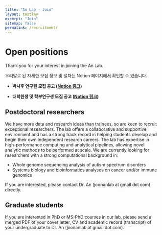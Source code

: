 ```yaml
---
title: "An Lab - Join"
layout: textlay
excerpt: "Join"
sitemap: false
permalink: /recruitment/
---
```


# Open positions

Thank you for your interest in joining the An Lab. 

우리말로 된 자세한 모집 정보 및 절차는 Notion 페이지에서 확인할 수 있습니다. 

- **박사후 연구원 모집 공고 ([Notion 링크](https://joonanlab.notion.site/a1acff2799bc485bb6c9b05db1846b2e))**

- **대학원생 및 학부연구생 모집 공고 ([Notion 링크](https://joonanlab.notion.site/e061f5837a4747a8a125714bd984046a))**



## Postdoctoral researchers

We have more data and research ideas than trainees, so are keen to recruit exceptional researchers. The lab offers a collaborative and supportive environment and has a strong track record in helping students develop and begin their own independent research careers. The lab has expertise in high-performance computing and analytical pipelines, allowing novel analytic methods to be performed at scale. We are currently looking for researchers with a strong computational background in:

- Whole genome sequencing analysis of autism spectrum disorders
- Systems biology and bioinformatics analyses on cancer and/or immune genomics 

If you are interested, please contact Dr. An (joonanlab at gmail dot com) directly.

## Graduate students

If you are interested in PhD or MS-PhD courses in our lab, please send a merged PDF of your cover letter, CV and academic record (transcript) of your undergraduate to Dr. An (joonanlab at gmail dot com). 









